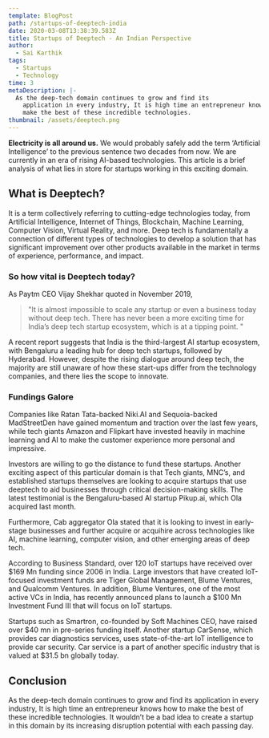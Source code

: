 ```yaml
---
template: BlogPost
path: /startups-of-deeptech-india
date: 2020-03-08T13:38:39.583Z
title: Startups of Deeptech - An Indian Perspective
author:
  - Sai Karthik
tags:
  - Startups
  - Technology
time: 3
metaDescription: |-
  As the deep-tech domain continues to grow and find its
    application in every industry, It is high time an entrepreneur knows how to
    make the best of these incredible technologies.
thumbnail: /assets/deeptech.png
---
```

<!--StartFragment-->

**Electricity is all around us.** We would probably safely add the term ‘Artificial Intelligence’ to the previous sentence two decades from now. We are currently in an era of rising AI-based technologies. This article is a brief analysis of what lies in store for startups working in this exciting domain.

## What is Deeptech?

It is a term collectively referring to cutting-edge technologies today, from Artificial Intelligence, Internet of Things, Blockchain, Machine Learning, Computer Vision, Virtual Reality, and more. Deep tech is fundamentally a connection of different types of technologies to develop a solution that has significant improvement over other products available in the market in terms of experience, performance, and impact.

### So how vital is Deeptech today?

As Paytm CEO Vijay Shekhar quoted in November 2019, 

> "It is almost impossible to scale any startup or even a business today without deep tech. 
> There has never been a more exciting time for India’s deep tech startup ecosystem, which is at a tipping point. "

A recent report suggests that India is the third-largest AI startup ecosystem, with Bengaluru a leading hub for deep tech startups, followed by Hyderabad. However, despite the rising dialogue around deep tech, the majority are still unaware of how these start-ups differ from the technology companies, and there lies the scope to innovate.

### Fundings Galore

Companies like Ratan Tata-backed Niki.AI and Sequoia-backed MadStreetDen have gained momentum and traction over the last few years, while tech giants Amazon and Flipkart have invested heavily in machine learning and AI to make the customer experience more personal and impressive.

Investors are willing to go the distance to fund these startups. Another exciting aspect of this particular domain is that Tech giants, MNC’s, and established startups themselves are looking to acquire startups that use deeptech to aid businesses through critical decision-making skills. The latest testimonial is the Bengaluru-based AI startup Pikup.ai, which Ola acquired last month. 

Furthermore, Cab aggregator Ola stated that it is looking to invest in early-stage businesses and further acquire or acquihire across technologies like AI, machine learning, computer vision, and other emerging areas of deep tech.

According to Business Standard, over 120 IoT startups have received over $169 Mn funding since 2006 in India. Large investors that have created IoT-focused investment funds are Tiger Global Management, Blume Ventures, and Qualcomm Ventures. In addition, Blume Ventures, one of the most active VCs in India, has recently announced plans to launch a $100 Mn Investment Fund III that will focus on IoT startups.

Startups such as Smartron, co-founded by Soft Machines CEO, have raised over $40 mn in pre-series funding itself. Another startup CarSense, which provides car diagnostics services, uses state-of-the-art IoT intelligence to provide car security. Car service is a part of another specific industry that is valued at $31.5 bn globally today.

## Conclusion

As the deep-tech domain continues to grow and find its application in every industry, It is high time an entrepreneur knows how to make the best of these incredible technologies. It wouldn’t be a bad idea to create a startup in this domain by its increasing disruption potential with each passing day.

<!--EndFragment-->